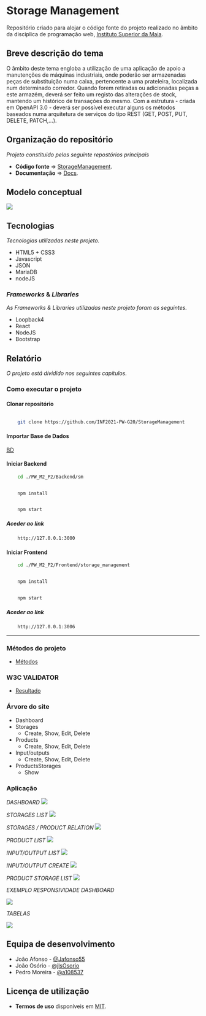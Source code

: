 # Storage Management

Repositório criado para alojar o código fonte do projeto realizado no âmbito da disciplica de programação web, [Instituto Superior da Maia](https://www.ismai.pt/pt).

## Breve descrição do tema

O âmbito deste tema engloba a utilização de uma aplicação de apoio a manutenções de máquinas industriais, onde poderão ser armazenadas peças de substituição numa caixa, pertencente a uma prateleira, localizada num determinado corredor. Quando forem retiradas ou adicionadas peças a este armazém, deverá ser feito um registo das alterações de stock, mantendo um histórico de transações do mesmo. Com a estrutura - criada em OpenAPI 3.0 - deverá ser possível executar alguns os métodos baseados numa arquitetura de serviços do tipo REST (GET, POST, PUT, DELETE, PATCH,…).

## Organização do repositório

_Projeto constituido pelos seguinte repostórios principais_
* **Código fonte** => [StorageManagement](https://github.com/INF2021-PW-G20/StorageManagement).
* **Documentação** => [Docs](https://github.com/INF2021-PW-G20/StorageManagement/Docs).

## Modelo conceptual

![](/images/Concept_diagram.png)

## Tecnologias

_Tecnologias utilizadas neste projeto._
* HTML5 + CSS3
* Javascript
* JSON
* MariaDB
* nodeJS

### _Frameworks_ & _Libraries_

_As Frameworks & Libraries utilizadas neste projeto foram as seguintes._
* Loopback4
* React
* NodeJS
* Bootstrap

## Relatório
_O projeto está dividido nos seguintes capítulos._

### Como executar o projeto

#### Clonar repositório
```bash

    git clone https://github.com/INF2021-PW-G20/StorageManagement

```

#### Importar Base de Dados

[BD](https://github.com/INF2021-PW-G20/StorageManagement/tree/master/Docs/BDscripts)


#### Iniciar Backend
> 
```bash
    cd ./PW_M2_P2/Backend/sm
```
```bash

    npm install

```
```bash

    npm start

```

##### Aceder ao link

```bash
    http://127.0.0.1:3000
```

#### Iniciar Frontend
> 
```bash
    cd ./PW_M2_P2/Frontend/storage_management
```
```bash

    npm install

```
```bash

    npm start

```
##### Aceder ao link

```bash
    http://127.0.0.1:3006
```
---
### Métodos do projeto
* [Métodos](Docs/method.md)

### W3C VALIDATOR
* [Resultado](Docs/W3CValidator/)

### Árvore do site

* Dashboard
* Storages
    - Create, Show, Edit, Delete
* Products
    - Create, Show, Edit, Delete
* Input/outputs
    - Create, Show, Edit, Delete
* ProductsStorages
    - Show


### Aplicação

_DASHBOARD_
![](/images/dashboard.png)

_STORAGES LIST_
![](/images/storages.png)

_STORAGES / PRODUCT RELATION_
![](/images/storages_products.png)

_PRODUCT LIST_
![](/images/products.png)

_INPUT/OUTPUT LIST_
![](/images/inputoutput.png)

_INPUT/OUTPUT CREATE_
![](/images/inputoutputcreate.png)

_PRODUCT STORAGE LIST_
![](/images/productsstorages.png)


_EXEMPLO RESPONSIVIDADE_
_DASHBOARD_

![](/images/resp1.png)

_TABELAS_

![](/images/resp2.png)




## Equipa de desenvolvimento
* João Afonso - [@Jafonso55](https://github.com/Jafonso55)
* João Osório - [@jlsOsorio](https://github.com/jlsOsorio)
* Pedro Moreira - [@a108537](https://github.com/a108537)

## Licença de utilização
* **Termos de uso** disponíveis em [MIT](LICENSE).